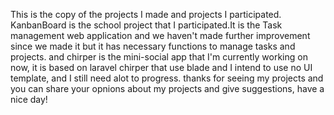 This is the copy of the projects I made and projects I participated.
KanbanBoard is the school project that I participated.It is the Task management web application and we haven't made further improvement since we made it but it has necessary functions to manage tasks and projects.
and chirper is the mini-social app that I'm currently working on now, it is based on laravel chirper that use blade and I intend to use no UI template, and I still need alot to progress.
thanks for seeing my projects and you can share your opnions about my projects and give suggestions, have a nice day! 
